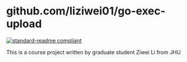 <!--
 * @Author: liziwei01
 * @Date: 2023-02-21 01:46:47
 * @LastEditors: liziwei01
 * @LastEditTime: 2023-02-21 01:48:46
 * @Description: file content
-->
# github.com/liziwei01/go-exec-upload

[![standard-readme compliant](https://img.shields.io/badge/readme%20style-standard-brightgreen.svg?style=flat-square)](https://github.com/RichardLitt/standard-readme)

This is a course project written by graduate student Ziwei Li from JHU